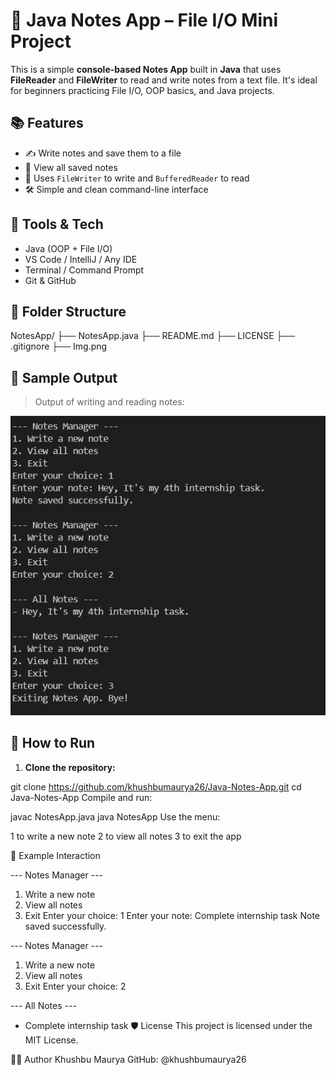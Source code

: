 # 📝 Java Notes App – File I/O Mini Project

This is a simple **console-based Notes App** built in **Java** that uses **FileReader** and **FileWriter** to read and write notes from a text file. It's ideal for beginners practicing File I/O, OOP basics, and Java projects.

## 📚 Features

- ✍️ Write notes and save them to a file
- 📖 View all saved notes
- 💾 Uses `FileWriter` to write and `BufferedReader` to read
- 🛠 Simple and clean command-line interface


## 🔧 Tools & Tech

- Java (OOP + File I/O)
- VS Code / IntelliJ / Any IDE
- Terminal / Command Prompt
- Git & GitHub


## 📁 Folder Structure

NotesApp/
├── NotesApp.java 
├── README.md 
├── LICENSE 
├── .gitignore 
├── Img.png 


## 📸 Sample Output

> Output of writing and reading notes:

![Sample Output](Img.png)


## 🧪 How to Run

1. **Clone the repository:**

git clone https://github.com/khushbumaurya26/Java-Notes-App.git
cd Java-Notes-App
Compile and run:

javac NotesApp.java
java NotesApp
Use the menu:

1 to write a new note
2 to view all notes
3 to exit the app

📄 Example Interaction

--- Notes Manager ---
1. Write a new note
2. View all notes
3. Exit
Enter your choice: 1
Enter your note: Complete internship task
Note saved successfully.

--- Notes Manager ---
1. Write a new note
2. View all notes
3. Exit
Enter your choice: 2

--- All Notes ---
- Complete internship task
🛡 License
This project is licensed under the MIT License.

🙋‍♀️ Author
Khushbu Maurya
GitHub: @khushbumaurya26

